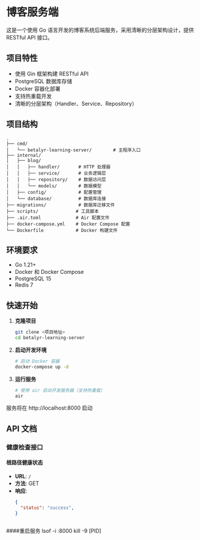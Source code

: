 # 博客服务端

这是一个使用 Go 语言开发的博客系统后端服务，采用清晰的分层架构设计，提供 RESTful API 接口。

## 项目特性

- 使用 Gin 框架构建 RESTful API
- PostgreSQL 数据库存储
- Docker 容器化部署
- 支持热重载开发
- 清晰的分层架构（Handler、Service、Repository）

## 项目结构

```
.
├── cmd/
│   └── betalyr-learning-server/        # 主程序入口
├── internal/
│   ├── blog/              
│   │   ├── handler/       # HTTP 处理器
│   │   ├── service/       # 业务逻辑层
│   │   ├── repository/    # 数据访问层
│   │   └── models/        # 数据模型
│   ├── config/            # 配置管理
│   └── database/          # 数据库连接
├── migrations/            # 数据库迁移文件
├── scripts/              # 工具脚本
├── .air.toml             # Air 配置文件
├── docker-compose.yml    # Docker Compose 配置
└── Dockerfile            # Docker 构建文件
```

## 环境要求

- Go 1.21+
- Docker 和 Docker Compose
- PostgreSQL 15
- Redis 7

## 快速开始

1. **克隆项目**
   ```bash
   git clone <项目地址>
   cd betalyr-learning-server
   ```

2. **启动开发环境**
   ```bash
   # 启动 Docker 容器
   docker-compose up -d
   ```

3. **运行服务**
   ```bash
   # 使用 air 启动开发服务器（支持热重载）
   air
   ```

服务将在 http://localhost:8000 启动

## API 文档

### 健康检查接口

#### 根路径健康状态
- **URL**: `/`
- **方法**: GET
- **响应**:
  ```json
  {
    "status": "success",
  }
  ```
  ```
####重启服务
lsof -i :8000
kill -9 [PID]